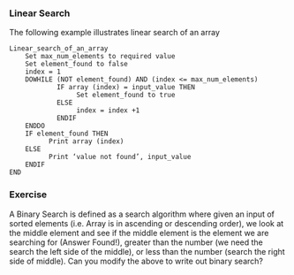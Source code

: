 ### Linear Search

The following example illustrates linear search of an array

```
Linear_search_of_an_array
  	Set max_num_elements to required value
  	Set element_found to false
    index = 1
  	DOWHILE (NOT element_found) AND (index <= max_num_elements)
    		IF array (index) = input_value THEN
    			 Set element_found to true
    		ELSE
    			 index = index +1
    		ENDIF
  	ENDDO
  	IF element_found THEN
  		  Print array (index)
  	ELSE
  		  Print ‘value not found’, input_value
  	ENDIF
END
```

### Exercise

A Binary Search is defined as a search algorithm where given an input of sorted elements (i.e. Array is in ascending or descending order), we look at the middle element and see if the middle element is the element we are searching for (Answer Found!), greater than the number (we need the search the left side of the middle), or less than the number (search the right side of middle). Can you modify the above to write out binary search?
